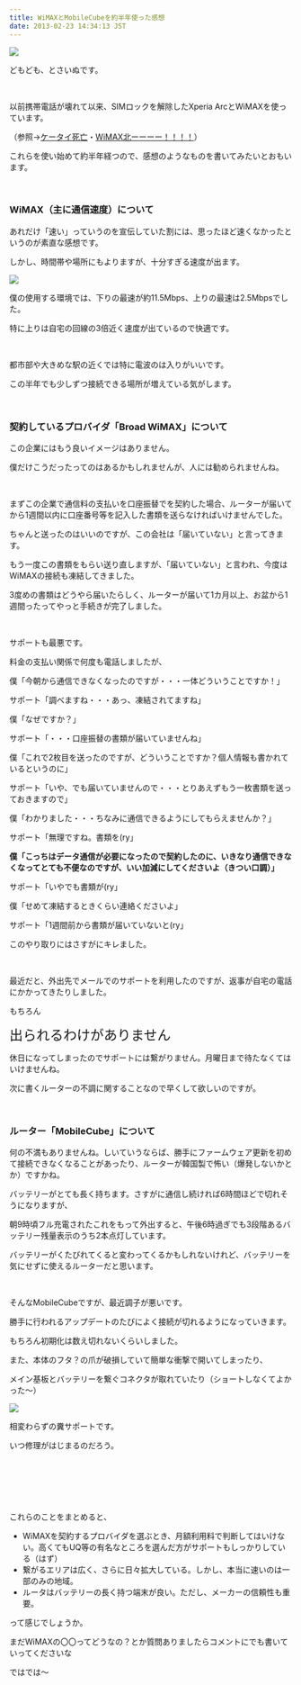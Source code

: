```yaml
---
title: WiMAXとMobileCubeを約半年使った感想
date: 2013-02-23 14:34:13 JST
---
```

<p><img src="https://lh3.googleusercontent.com/-T4See_3nGLQ/USg8OY_RR8I/AAAAAAAABJM/mfxZrOYO9i8/s640/DSC06760.JPG" /></p>
<p>どもども、とさいぬです。</p>
<p>&nbsp;</p>
<p>以前携帯電話が壊れて以来、SIMロックを解除したXperia ArcとWiMAXを使っています。</p>
<p>（参照→<a href="http://www5.pf-x.net/~tosainu/index.php/view/209">ケータイ死亡</a>・<a href="http://www5.pf-x.net/~tosainu/index.php/view/211">WiMAX北ーーーー！！！！</a>）</p>
<p>これらを使い始めて約半年経つので、感想のようなものを書いてみたいとおもいます。</p>
<p>&nbsp;</p>
<h3>WiMAX（主に通信速度）について</h3>
<p>あれだけ「速い」っていうのを宣伝していた割には、思ったほど速くなかったというのが素直な感想です。</p>
<p>しかし、時間帯や場所にもよりますが、十分すぎる速度が出ます。</p>
<p><img src="https://lh4.googleusercontent.com/-6OYzNFuLr9g/UShBf8o4ECI/AAAAAAAABJY/_1TJ5OFePu0/s640/Screenshot_2013-02-23-13-10-51.png" /></p>
<p>僕の使用する環境では、下りの最速が約11.5Mbps、上りの最速は2.5Mbpsでした。</p>
<p>特に上りは自宅の回線の3倍近く速度が出ているので快適です。</p>
<p>&nbsp;</p>
<p>都市部や大きめな駅の近くでは特に電波のは入りがいいです。</p>
<p>この半年でも少しずつ接続できる場所が増えている気がします。</p>
<p>&nbsp;</p>
<h3>契約しているプロバイダ「Broad WiMAX」について</h3>
<p>この企業にはもう良いイメージはありません。</p>
<p>僕だけこうだったってのはあるかもしれませんが、人には勧められませんね。</p>
<p>&nbsp;</p>
<p>まずこの企業で通信料の支払いを口座振替でを契約した場合、ルーターが届いてから1週間以内に口座番号等を記入した書類を送らなければいけませんでした。</p>
<p>ちゃんと送ったのはいいのですが、この会社は「届いていない」と言ってきます。</p>
<p>もう一度この書類をもらい送り直しますが、「届いていない」と言われ、今度はWiMAXの接続も凍結してきました。</p>
<p>3度めの書類はどうやら届いたらしく、ルーターが届いて1カ月以上、お盆から1週間ったってやっと手続きが完了しました。</p>
<p>&nbsp;</p>
<p>サポートも最悪です。</p>
<p>料金の支払い関係で何度も電話しましたが、</p>
<p>僕「今朝から通信できなくなったのですが・・・一体どういうことですか！」</p>
<p>サポート「調べますね・・・あっ、凍結されてますね」</p>
<p>僕「なぜですか？」</p>
<p>サポート「・・・口座振替の書類が届いていませんね」</p>
<p>僕「これで2枚目を送ったのですが、どういうことですか？個人情報も書かれているというのに」</p>
<p>サポート「いや、でも届いていませんので・・・とりあえずもう一枚書類を送っておきますので」</p>
<p>僕「わかりました・・・ちなみに通信できるようにしてもらえませんか？」</p>
<p>サポート「無理ですね。書類を(ry」</p>
<p><strong>僕「こっちはデータ通信が必要になったので契約したのに、いきなり通信できなくなってとても不便なのですが、いい加減にしてくださいよ（きつい口調）」</strong></p>
<p>サポート「いやでも書類が(ry」</p>
<p>僕「せめて凍結するときくらい連絡くださいよ」</p>
<p>サポート「1週間前から書類が届いていないと(ry」</p>
<p>このやり取りにはさすがにキレました。</p>
<p>&nbsp;</p>
<p>最近だと、外出先でメールでのサポートを利用したのですが、返事が自宅の電話にかかってきたりしました。</p>
<p>もちろん</p>
<p><span style="font-size:24px;">出られるわけがありません</span></p>
<p>休日になってしまったのでサポートには繋がりません。月曜日まで待たなくてはいけませんね。</p>
<p>次に書くルーターの不調に関することなので早くして欲しいのですが。</p>
<p>&nbsp;</p>
<h3>ルーター「MobileCube」について</h3>
<p>何の不満もありませんね。しいていうならば、勝手にファームウェア更新を初めて接続できなくなることがあったり、ルーターが韓国製で怖い（爆発しないかとか）ですかね。</p>
<p>バッテリーがとても長く持ちます。さすがに通信し続ければ6時間ほどで切れそうになりますが、</p>
<p>朝9時頃フル充電されたこれをもって外出すると、午後6時過ぎでも3段階あるバッテリー残量表示のうち2本点灯しています。</p>
<p>バッテリーがくたびれてくると変わってくるかもしれないけれど、バッテリーを気にせずに使えるルーターだと思います。</p>
<p>&nbsp;</p>
<p>そんなMobileCubeですが、最近調子が悪いです。</p>
<p>勝手に行われるアップデートのたびによく接続が切れるようになっていきます。</p>
<p>もちろん初期化は数え切れないくらいしました。</p>
<p>また、本体のフタ？の爪が破損していて簡単な衝撃で開いてしまったり、</p>
<p>メイン基板とバッテリーを繋ぐコネクタが取れていたり（ショートしなくてよかった〜）</p>
<p><img src="https://lh3.googleusercontent.com/-2WX7YaMkAu8/UShSaaQhErI/AAAAAAAABJ0/osajMRM5KWA/s640/DSC07075.JPG" /></p>
<p>相変わらずの糞サポートです。</p>
<p>いつ修理がはじまるのだろう。</p>
<p>&nbsp;</p>
<p>&nbsp;</p>
<p>&nbsp;</p>
<p>これらのことをまとめると、</p>
<ul>
<li>WiMAXを契約するプロバイダを選ぶとき、月額利用料で判断してはいけない。高くてもUQ等の有名なところを選んだ方がサポートもしっかりしている（はず）</li>
<li>繋がるエリアは広く、さらに日々拡大している。しかし、本当に速いのは一部のみの地域。</li>
<li>ルータはバッテリーの長く持つ端末が良い。ただし、メーカーの信頼性も重要。</li>
</ul>
<p>って感じでしょうか。</p>
<p>まだWiMAXの〇〇ってどうなの？とか質問ありましたらコメントにでも書いていってくださいな</p>
<p>ではでは〜</p>
